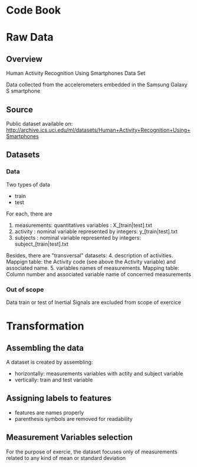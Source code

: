 Code Book
=============

# Raw Data

## Overview

Human Activity Recognition Using Smartphones Data Set

Data collected from the accelerometers embedded in the Samsung Galaxy S smartphone

## Source

Public dataset available on:
http://archive.ics.uci.edu/ml/datasets/Human+Activity+Recognition+Using+Smartphones

## Datasets

### Data

Two types of data
- train
- test

For each, there are 
1. measurements: quantitatives variables : X_[train|test].txt
2. activity : nominal variable represented by integers: y_[train|test].txt
3. subjects : nominal variable represented by integers: subject_[train|test].txt

Besides, there are "transversal" datasets:
4. description of activities. Mappign table: the Activity code (see above the Activity variable) and associated name.
5. variables names of measurements. Mapping table: Column number and associated variable name of concerned measurements


### Out of scope
Data train or test of Inertial Signals are excluded from scope of exercice


# Transformation

## Assembling the data

A dataset is created by assembling:
- horizontally: measurements variables with actity and subject variable
- vertically: train and test variable

## Assigning labels to features
- features are names properly
- parenthesis symbols are removed for readability

## Measurement Variables selection

For the purpose of exercie, the dataset focuses only of measurements related to any kind of mean or standard deviation




